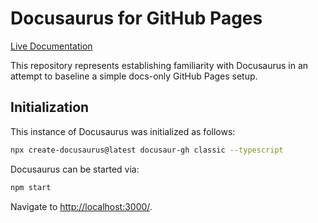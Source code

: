 # Docusaurus for GitHub Pages

[Live Documentation](https://jaimestill.github.io/docusaur-gh/)

This repository represents establishing familiarity with Docusaurus in an attempt to baseline a simple docs-only GitHub Pages setup.

## Initialization

This instance of Docusaurus was initialized as follows:

```bash
npx create-docusaurus@latest docusaur-gh classic --typescript
```

Docusaurus can be started via:

```bash
npm start
```

Navigate to [http://localhost:3000/](http://localhost:3000/).